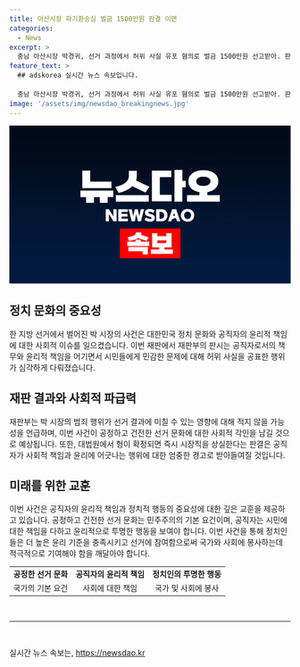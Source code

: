 ```yaml
---
title: 아산시장 파기환송심 벌금 1500만원 판결 이면
categories:
  - News
excerpt: >
  충남 아산시장 박경귀, 선거 과정에서 허위 사실 유포 혐의로 벌금 1500만원 선고받아. 판시 선거 결과에 영향 미칠 가능성 적지 않아며 박 시장의 행위 비난. 박 시장은 부동산 투기 의혹을 제기한 성명서와 문자를 통해 상대 후보에게 영향을 줄 가능성 언급됨. 대법원 상고 후 형량 유지돼 확정되면 박 시장은 시장직 상실. 
feature_text: >
  ## adskorea 실시간 뉴스 속보입니다.

  충남 아산시장 박경귀, 선거 과정에서 허위 사실 유포 혐의로 벌금 1500만원 선고받아. 판시 선거 결과에 영향 미칠 가능성 적지 않아며 박 시장의 행위 비난. 박 시장은 부동산 투기 의혹을 제기한 성명서와 문자를 통해 상대 후보에게 영향을 줄 가능성 언급됨. 대법원 상고 후 형량 유지돼 확정되면 박 시장은 시장직 상실. 
image: '/assets/img/newsdao_breakingnews.jpg'
---
```


<p><img src="/assets/img/newsdao_breakingnews.jpg" alt="adskorea 속보" /></p>

<h2 data-ke-size="size26">정치 문화의 중요성</h2>

<p data-ke-size="size16">한 지방 선거에서 벌어진 박 시장의 사건은 대한민국 정치 문화와 공직자의 윤리적 책임에 대한 사회적 이슈를 일으켰습니다. 이번 재판에서 재판부의 판시는 공직자로서의 책무와 윤리적 책임을 어기면서 시민들에게 민감한 문제에 대해 허위 사실을 공표한 행위가 심각하게 다뤄졌습니다.</p>

<h2 data-ke-size="size26">재판 결과와 사회적 파급력</h2>

<p data-ke-size="size16">재판부는 박 시장의 범죄 행위가 선거 결과에 미칠 수 있는 영향에 대해 적지 않을 가능성을 언급하며, 이번 사건이 공정하고 건전한 선거 문화에 대한 사회적 각인을 남길 것으로 예상됩니다. 또한, 대법원에서 형이 확정되면 즉시 시장직을 상실한다는 판결은 공직자가 사회적 책임과 윤리에 어긋나는 행위에 대한 엄중한 경고로 받아들여질 것입니다.</p>

<h2 data-ke-size="size26">미래를 위한 교훈</h2>

<p data-ke-size="size16">이번 사건은 공직자의 윤리적 책임과 정치적 행동의 중요성에 대한 깊은 교훈을 제공하고 있습니다. 공정하고 건전한 선거 문화는 민주주의의 기본 요건이며, 공직자는 시민에 대한 책임을 다하고 윤리적으로 투명한 행동을 보여야 합니다. 이번 사건을 통해 정치인들은 더 높은 윤리 기준을 충족시키고 선거에 참여함으로써 국가와 사회에 봉사하는데 적극적으로 기여해야 함을 깨달아야 합니다.</p>

<table>
  <tbody>
    <tr>
      <td style="text-align: center; height: 17px;"><b>공정한 선거 문화</b></td>
      <td style="text-align: center; height: 17px;"><b>공직자의 윤리적 책임</b></td>
      <td style="text-align: center; height: 17px;"><b>정치인의 투명한 행동</b></td>
    </tr>
    <tr>
      <td style="text-align: center; height: 17px;">국가의 기본 요건</td>
      <td style="text-align: center; height: 17px;">사회에 대한 책임</td>
      <td style="text-align: center; height: 17px;">국가 및 사회에 봉사</td>
    </tr>
  </tbody>
</table>

<p data-ke-size="size16">&nbsp;</p>

<hr/>

<p data-ke-size="size16">&nbsp;</p>
실시간 뉴스 속보는, <a href="https://newsdao.kr" rel="dofollow">https://newsdao.kr</a>


